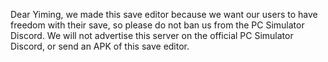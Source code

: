 Dear Yiming, we made this save editor because we want our users to have freedom with their save, so please do not ban us from the PC Simulator Discord.
We will not advertise this server on the official PC Simulator Discord, or send an APK of this save editor.